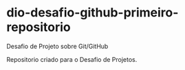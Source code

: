 # dio-desafio-github-primeiro-repositorio
Desafio de Projeto sobre Git/GitHub

Repositorio criado para o Desafio de Projetos.
